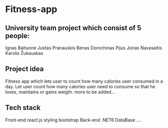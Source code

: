 # Fitness-app

## University team project which consist of 5 people:
Ignas Baltuonė
Justas Pranauskis
Benas Dorochinas
Pijus Jonas Navasaitis
Karolis Žukauskas

## Project idea
Fitness app which lets user to count how many calories user consumed in a day.
Let user count how many calories user need to consume so that he loses, maintains or gains weigth.
more to be added...

## Tech stack
Front-end react.js
styling bootstrap
Back-end .NET6
DataBase ....

